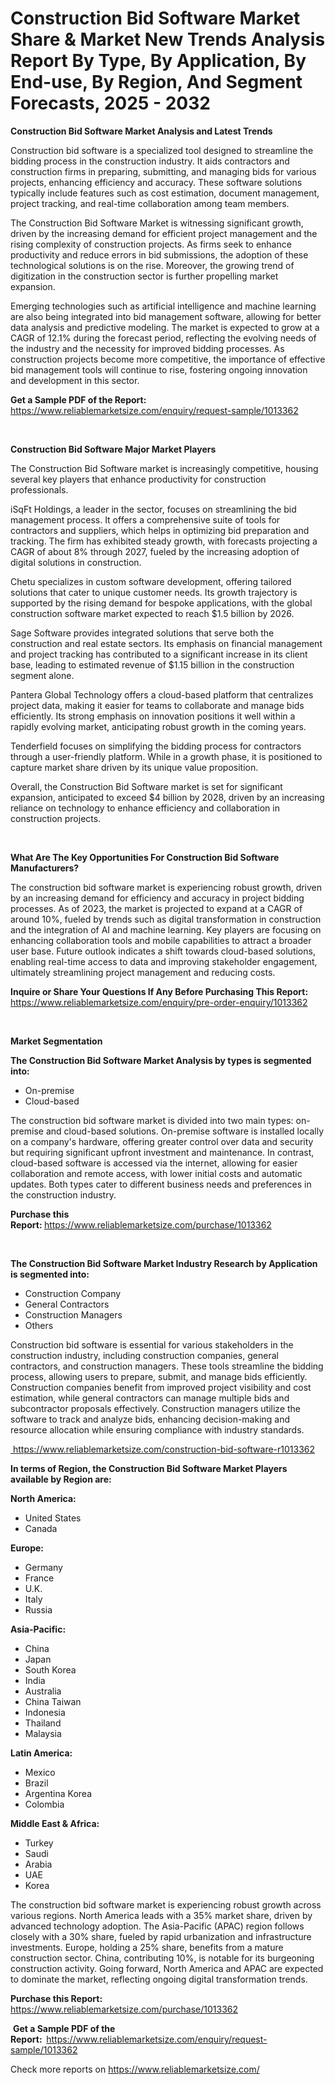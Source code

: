 <p><h1>Construction Bid Software Market Share & Market New Trends Analysis Report By Type, By Application, By End-use, By Region, And Segment Forecasts, 2025 - 2032</h1></p><p><strong>Construction Bid Software Market Analysis and Latest Trends</strong></p>
<p><p>Construction bid software is a specialized tool designed to streamline the bidding process in the construction industry. It aids contractors and construction firms in preparing, submitting, and managing bids for various projects, enhancing efficiency and accuracy. These software solutions typically include features such as cost estimation, document management, project tracking, and real-time collaboration among team members.</p><p>The Construction Bid Software Market is witnessing significant growth, driven by the increasing demand for efficient project management and the rising complexity of construction projects. As firms seek to enhance productivity and reduce errors in bid submissions, the adoption of these technological solutions is on the rise. Moreover, the growing trend of digitization in the construction sector is further propelling market expansion. </p><p>Emerging technologies such as artificial intelligence and machine learning are also being integrated into bid management software, allowing for better data analysis and predictive modeling. The market is expected to grow at a CAGR of 12.1% during the forecast period, reflecting the evolving needs of the industry and the necessity for improved bidding processes. As construction projects become more competitive, the importance of effective bid management tools will continue to rise, fostering ongoing innovation and development in this sector.</p></p>
<p><strong>Get a Sample PDF of the Report:&nbsp;</strong> <a href="https://www.reliablemarketsize.com/enquiry/request-sample/1013362?utm_campaign=1789&utm_medium=2&utm_source=Github&utm_content=ia&utm_term=06032025&utm_id=construction-bid-software">https://www.reliablemarketsize.com/enquiry/request-sample/1013362</a></p>
<p>&nbsp;</p>
<p><strong>Construction Bid Software Major Market Players</strong></p>
<p><p>The Construction Bid Software market is increasingly competitive, housing several key players that enhance productivity for construction professionals. </p><p>iSqFt Holdings, a leader in the sector, focuses on streamlining the bid management process. It offers a comprehensive suite of tools for contractors and suppliers, which helps in optimizing bid preparation and tracking. The firm has exhibited steady growth, with forecasts projecting a CAGR of about 8% through 2027, fueled by the increasing adoption of digital solutions in construction.</p><p>Chetu specializes in custom software development, offering tailored solutions that cater to unique customer needs. Its growth trajectory is supported by the rising demand for bespoke applications, with the global construction software market expected to reach $1.5 billion by 2026. </p><p>Sage Software provides integrated solutions that serve both the construction and real estate sectors. Its emphasis on financial management and project tracking has contributed to a significant increase in its client base, leading to estimated revenue of $1.15 billion in the construction segment alone.</p><p>Pantera Global Technology offers a cloud-based platform that centralizes project data, making it easier for teams to collaborate and manage bids efficiently. Its strong emphasis on innovation positions it well within a rapidly evolving market, anticipating robust growth in the coming years.</p><p>Tenderfield focuses on simplifying the bidding process for contractors through a user-friendly platform. While in a growth phase, it is positioned to capture market share driven by its unique value proposition.</p><p>Overall, the Construction Bid Software market is set for significant expansion, anticipated to exceed $4 billion by 2028, driven by an increasing reliance on technology to enhance efficiency and collaboration in construction projects.</p></p>
<p>&nbsp;</p>
<p><strong>What Are The Key Opportunities For Construction Bid Software Manufacturers?</strong></p>
<p><p>The construction bid software market is experiencing robust growth, driven by an increasing demand for efficiency and accuracy in project bidding processes. As of 2023, the market is projected to expand at a CAGR of around 10%, fueled by trends such as digital transformation in construction and the integration of AI and machine learning. Key players are focusing on enhancing collaboration tools and mobile capabilities to attract a broader user base. Future outlook indicates a shift towards cloud-based solutions, enabling real-time access to data and improving stakeholder engagement, ultimately streamlining project management and reducing costs.</p></p>
<p><strong>Inquire or Share Your Questions If Any Before Purchasing This Report:</strong> <a href="https://www.reliablemarketsize.com/enquiry/pre-order-enquiry/1013362?utm_campaign=1789&utm_medium=2&utm_source=Github&utm_content=ia&utm_term=06032025&utm_id=construction-bid-software">https://www.reliablemarketsize.com/enquiry/pre-order-enquiry/1013362</a></p>
<p>&nbsp;</p>
<p><strong>Market Segmentation</strong></p>
<p><strong>The Construction Bid Software Market Analysis by types is segmented into:</strong></p>
<p><ul><li>On-premise</li><li>Cloud-based</li></ul></p>
<p><p>The construction bid software market is divided into two main types: on-premise and cloud-based solutions. On-premise software is installed locally on a company's hardware, offering greater control over data and security but requiring significant upfront investment and maintenance. In contrast, cloud-based software is accessed via the internet, allowing for easier collaboration and remote access, with lower initial costs and automatic updates. Both types cater to different business needs and preferences in the construction industry.</p></p>
<p><strong>Purchase this Report:&nbsp;</strong><a href="https://www.reliablemarketsize.com/purchase/1013362?utm_campaign=1789&utm_medium=2&utm_source=Github&utm_content=ia&utm_term=06032025&utm_id=construction-bid-software">https://www.reliablemarketsize.com/purchase/1013362</a></p>
<p>&nbsp;</p>
<p><strong>The Construction Bid Software Market Industry Research by Application is segmented into:</strong></p>
<p><ul><li>Construction Company</li><li>General Contractors</li><li>Construction Managers</li><li>Others</li></ul></p>
<p><p>Construction bid software is essential for various stakeholders in the construction industry, including construction companies, general contractors, and construction managers. These tools streamline the bidding process, allowing users to prepare, submit, and manage bids efficiently. Construction companies benefit from improved project visibility and cost estimation, while general contractors can manage multiple bids and subcontractor proposals effectively. Construction managers utilize the software to track and analyze bids, enhancing decision-making and resource allocation while ensuring compliance with industry standards.</p></p>
<p><a href="https://www.reliablemarketsize.com/construction-bid-software-r1013362?utm_campaign=1789&utm_medium=2&utm_source=Github&utm_content=ia&utm_term=06032025&utm_id=construction-bid-software">&nbsp;https://www.reliablemarketsize.com/construction-bid-software-r1013362</a></p>
<p><strong>In terms of Region, the Construction Bid Software Market Players available by Region are:</strong></p>
<p>
    <p> <strong> North America: </strong>
        <ul>
            <li>United States</li>
            <li>Canada</li>
        </ul>
        </p> 
    <p> <strong> Europe: </strong>
        <ul>
            <li>Germany</li>
            <li>France</li>
            <li>U.K.</li>
            <li>Italy</li>
            <li>Russia</li>
        </ul>
        </p> 
    <p> <strong> Asia-Pacific: </strong>
        <ul>
            <li>China</li>
            <li>Japan</li>
            <li>South Korea</li>
            <li>India</li>
            <li>Australia</li>
            <li>China Taiwan</li>
            <li>Indonesia</li>
            <li>Thailand</li>
            <li>Malaysia</li>
        </ul>
        </p> 
    <p> <strong> Latin America: </strong>
        <ul>
            <li>Mexico</li>
            <li>Brazil</li>
            <li>Argentina Korea</li>
            <li>Colombia</li>
        </ul>
        </p> 
    <p> <strong> Middle East & Africa: </strong>
        <ul>
            <li>Turkey</li>
            <li>Saudi</li>
            <li>Arabia</li>
            <li>UAE</li>
            <li>Korea</li>
        </ul>
    </p>
    </p>
<p><p>The construction bid software market is experiencing robust growth across various regions. North America leads with a 35% market share, driven by advanced technology adoption. The Asia-Pacific (APAC) region follows closely with a 30% share, fueled by rapid urbanization and infrastructure investments. Europe, holding a 25% share, benefits from a mature construction sector. China, contributing 10%, is notable for its burgeoning construction activity. Going forward, North America and APAC are expected to dominate the market, reflecting ongoing digital transformation trends.</p></p>
<p><strong>Purchase this Report: </strong><a href="https://www.reliablemarketsize.com/purchase/1013362?utm_campaign=1789&utm_medium=2&utm_source=Github&utm_content=ia&utm_term=06032025&utm_id=construction-bid-software">https://www.reliablemarketsize.com/purchase/1013362</a></p>
<p>&nbsp;<strong>Get a Sample PDF of the Report:&nbsp;&nbsp;</strong><a href="https://www.reliablemarketsize.com/enquiry/request-sample/1013362?utm_campaign=1789&utm_medium=2&utm_source=Github&utm_content=ia&utm_term=06032025&utm_id=construction-bid-software">https://www.reliablemarketsize.com/enquiry/request-sample/1013362</a></p>
<p><strong></strong></p>
<p>Check more reports on <a href="https://www.reliablemarketsize.com/?utm_campaign=1789&utm_medium=2&utm_source=Github&utm_content=ia&utm_term=06032025&utm_id=construction-bid-software">https://www.reliablemarketsize.com/</a></p>